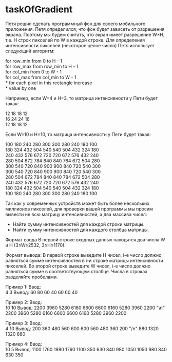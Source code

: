 # taskOfGradient

Петя решил сделать программный фон для своего мобильного приложения.
Петя определился, что фон будет зависеть от разрешения экрана. Поэтому мы будем считать, что экран имеет разрешение W×H, т.е. H строк пикселей по W в каждой строке.
Для определения интенсивности пикселей (некоторое целое число) Петя использует следующий алгоритм:

for row_min from 0 to H - 1  
  for row_max from row_min to H - 1  
    for col_min from 0 to W - 1  
      for col_max from col_min to W - 1  
        * for each pixel in this rectangle increase  
        * value by one
        
Например, если W=4 и H=3, то матрица интенсивности у Пети будет такая:

12 18 18 12  
16 24 24 16  
12 18 18 12

Если W=10 и H=10, то матрица интенсивности у Пети будет такая:

100 180 240 280 300 300 280 240 180 100  
180 324 432 504 540 540 504 432 324 180  
240 432 576 672 720 720 672 576 432 240  
280 504 672 784 840 840 784 672 504 280  
300 540 720 840 900 900 840 720 540 300  
300 540 720 840 900 900 840 720 540 300  
280 504 672 784 840 840 784 672 504 280  
240 432 576 672 720 720 672 576 432 240  
180 324 432 504 540 540 504 432 324 180  
100 180 240 280 300 300 280 240 180 100

Так как у современных устройств может быть более нескольких миллионов пикселей, для проверки вашей программы мы просим вывести не всю матрицу интенсивностей, а два массива чисел:

* Найти сумму интенсивностей для каждой строки матрицы.
* Найти сумму интенсивностей для каждого столбца матрицы.

Формат ввода
В первой строке входных данных находятся два числа W и H (3≤W≤2532, 3≤H≤1170).

Формат вывода:
В первой строке выведите H чисел, i-е число должно равняться сумме интенсивностей в i-й строке матрицы интенсивности пикселей.
Во второй строке выведите W чисел, i-е число должно равняться сумме в соответствующем столбце.
Числа в строках разделяйте пробелами.

Пример 1:
Ввод:	
4 3
Вывод:
60 80 60
40 60 60 40

Пример 2:
Ввод:	
10 10
Вывод:
2200 3960 5280 6160 6600 6600 6160 5280 3960 2200 "\n"
2200 3960 5280 6160 6600 6600 6160 5280 3960 2200 

Пример 3:
Ввод:	
4 10
Вывод:
200 360 480 560 600 600 560 480 360 200 "/n"
880 1320 1320 880

Пример 4:
Ввод:	
10 5
Вывод:
1100 1760 1980 1760 1100
350 630 840 980 1050 1050 980 840 630 350
